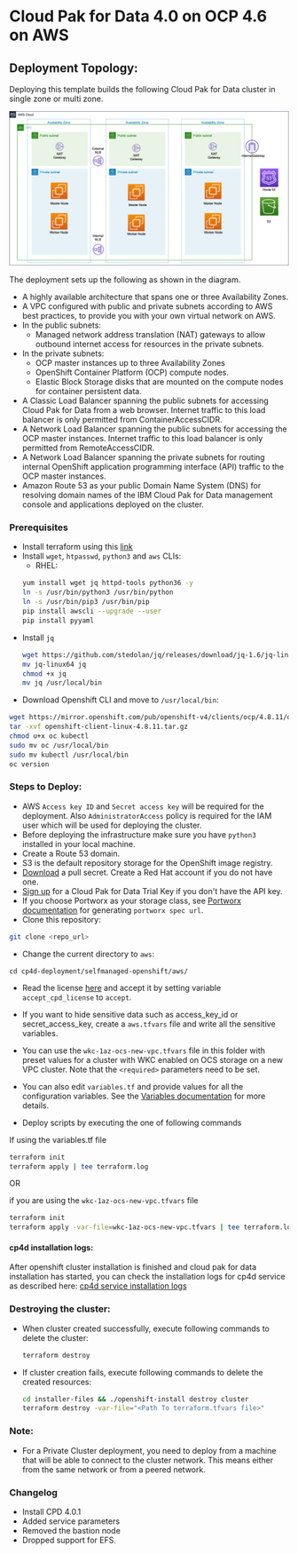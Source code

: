 
# Cloud Pak for Data 4.0 on OCP 4.6 on AWS

## Deployment Topology:

Deploying this template builds the following Cloud Pak for Data cluster in single zone or multi zone.

![Alt text](images/aws_arch.png)

The deployment sets up the following as shown in the diagram.
 - A highly available architecture that spans one or three Availability Zones.
 - A VPC configured with public and private subnets according to AWS best practices, to provide you with your own virtual network on AWS.
 - In the public subnets:
   - Managed network address translation (NAT) gateways to allow outbound internet access for resources in the private subnets.
 - In the private subnets:
   - OCP master instances up to three Availability Zones
   - OpenShift Container Platform (OCP) compute nodes.
   - Elastic Block Storage disks that are mounted on the compute nodes for container persistent data.
 - A Classic Load Balancer spanning the public subnets for accessing Cloud Pak for Data from a web browser. Internet traffic to this load balancer is only permitted from ContainerAccessCIDR.
 - A Network Load Balancer spanning the public subnets for accessing the OCP master instances. Internet traffic to this load balancer is only permitted from RemoteAccessCIDR.
 - A Network Load Balancer spanning the private subnets for routing internal OpenShift application programming interface (API) traffic to the OCP master instances.
 - Amazon Route 53 as your public Domain Name System (DNS) for resolving domain names of the IBM Cloud Pak for Data management console and applications deployed on the cluster.

### Prerequisites
* Install terraform using this [link](https://learn.hashicorp.com/tutorials/terraform/install-cli)
* Install `wget`, `htpasswd`, `python3` and `aws` CLIs:
  * RHEL:
  ```bash
  yum install wget jq httpd-tools python36 -y
  ln -s /usr/bin/python3 /usr/bin/python
  ln -s /usr/bin/pip3 /usr/bin/pip
  pip install awscli --upgrade --user
  pip install pyyaml
  ```
* Install `jq`
  ```bash
  wget https://github.com/stedolan/jq/releases/download/jq-1.6/jq-linux64
  mv jq-linux64 jq
  chmod +x jq
  mv jq /usr/local/bin
  ```
* Download Openshift CLI and move to `/usr/local/bin`:
```bash
wget https://mirror.openshift.com/pub/openshift-v4/clients/ocp/4.8.11/openshift-client-linux-4.8.11.tar.gz
tar -xvf openshift-client-linux-4.8.11.tar.gz
chmod u+x oc kubectl
sudo mv oc /usr/local/bin
sudo mv kubectl /usr/local/bin
oc version
```

### Steps to Deploy:
* AWS `Access key ID` and `Secret access key` will be required for the deployment. Also `AdministratorAccess` policy is required for the IAM user which will be used for deploying the cluster.
* Before deploying the infrastructure make sure you have `python3` installed in your local machine.
* Create a Route 53 domain.
* S3 is the default repository storage for the OpenShift image registry.
* [Download](https://cloud.redhat.com/openshift/install/pull-secret) a pull secret. Create a Red Hat account if you do not have one.
* [Sign up](https://www.ibm.com/account/reg/us-en/signup?formid=urx-42212) for a Cloud Pak for Data Trial Key if you don't have the API key.
* If you choose Portworx as your storage class, see [Portworx documentation](PORTWORX.md) for generating `portworx spec url`.
* Clone this repository:
```bash
git clone <repo_url>
```
* Change the current directory to `aws`:
```
cd cp4d-deployment/selfmanaged-openshift/aws/
```
* Read the license [here](https://www14.software.ibm.com/cgi-bin/weblap/lap.pl?li_formnum=L-DNAA-BZTPEW) and accept it by setting variable `accept_cpd_license` to `accept`.
* If you want to hide sensitive data such as access_key_id or secret_access_key, create a `aws.tfvars` file and write all the sensitive variables.
* You can use the `wkc-1az-ocs-new-vpc.tfvars` file in this folder with preset values for a cluster with WKC enabled on OCS storage on a new VPC cluster. Note that the `<required>` parameters need to be set.
* You can also edit `variables.tf` and provide values for all the configuration variables. See the [Variables documentation](VARIABLES.md) for more details.

* Deploy scripts by executing the one of following commands

If using the variables.tf file

```bash
terraform init
terraform apply | tee terraform.log
```

OR 

if you are using the `wkc-1az-ocs-new-vpc.tfvars` file

```bash
terraform init
terraform apply -var-file=wkc-1az-ocs-new-vpc.tfvars | tee terraform.log
```

#### cp4d installation logs:
After openshift cluster installation is finished and cloud pak for data installation has started, you can check the installation logs for cp4d service as described here: [cp4d service installation logs](INSTALLATION-LOG.md)

### Destroying the cluster:
* When cluster created successfully, execute following commands to delete the cluster:
  ```bash
  terraform destroy
  ```
* If cluster creation fails, execute following commands to delete the created resources:
  ```bash
  cd installer-files && ./openshift-install destroy cluster
  terraform destroy -var-file="<Path To terraform.tfvars file>"
  ```
### Note:
* For a Private Cluster deployment, you need to deploy from a machine that will be able to connect to the cluster network. This means either from the same network or from a peered network.

### Changelog
* Install CPD 4.0.1
* Added service parameters
* Removed the bastion node
* Dropped support for EFS.
